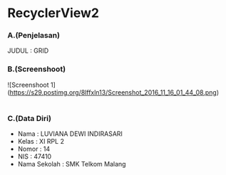 # RecyclerView2<br>
### A.(Penjelasan)
JUDUL : GRID
<br>
### B.(Screenshoot)
![Screenshoot 1] (https://s29.postimg.org/8lffxln13/Screenshot_2016_11_16_01_44_08.png)<br>
<br>
### C.(Data Diri)
- Nama    : LUVIANA DEWI INDIRASARI
- Kelas   : XI RPL 2
- Nomor   : 14
- NIS     : 47410
- Nama Sekolah  : SMK Telkom Malang
